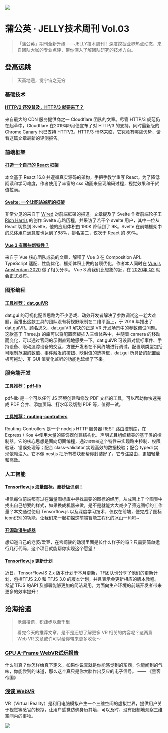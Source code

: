 ![](https://img10.360buyimg.com/ling/jfs/t1/94929/1/18535/223333/5e946661Ead3c31cf/7a210e51b34b685c.jpg)

# 蒲公英 · JELLY技术周刊 Vol.03

> 「蒲公英」期刊全新升级——JELLY技术周刊！深度挖掘业界热点动态，来自团队大咖的专业点评，带你深入了解团队研究的技术方向。

## 登高远眺

> 天高地迥，觉宇宙之无穷

### 基础技术

#### [HTTP/2 还没普及，HTTP/3 就要来了？](http://3.cn/11-7Irff)

来自最大的 CDN 服务提供商之一 Cloudflare 团队的文章。尽管 HTTP/3 规范仍在起草中，Cloudflare 在2019年9月便宣布了对 HTTP/3 的支持，同时最新版的 Chrome Canary 也已支持 HTTP/3。HTTP/3 悄然来临，它究竟有哪些优势，请看这篇文章最新的评测报告。

### 前端框架

#### [打造一个自己的 React 框架](http://3.cn/117IvE-M)

本文基于 React 16.8 并遵循真实源码的架构，手把手教学重写 React。为了降低阅读和学习难度，作者使用了丰富的 css 动画来呈现编码过程，视觉效果和干货值拉满。

#### [Svelte: 一个让网站减肥的框架](http://3.cn/117IA-pj)

非常少见的来自于 [Wired](https://www.wired.com/) 对前端框架的报道。文章提及了 Svelte 作者前端轮子王 [Rich Harris](https://github.com/Rich-Harris) 的创作 Svelte 心路历程，并采访了若干个 svelte 用户，其中一位从 React 切换到 Svelte，他的应用体积由 190K 降低到了 9K。Svelte 在前端框架中的[总体用户满意度](https://2019.stateofjs.com/front-end-frameworks/svelte/)也达到了88%，排名第二，仅次于 React 的 89%。

#### [Vue 3 有哪些新特性？](http://3.cn/117Iy-MT)

来自于 Vue 核心团队成员的文章，解释了 Vue 3 在 Composition API、TypeScript 适配、性能优化、框架体积上做的各项优化，作者本人同时在 [Vue.js Amsterdam 2020](https://www.youtube.com/watch?v=eQpVcZa8dVQ) 做了相关分享。 Vue 3 离我们比想象的近，在 [2020年 Q2](https://github.com/vuejs/vue/projects/6)  就会正式发布。

### 图形编程

#### [工具推荐：dat.guiVR](http://3.cn/-117IJ1S)

dat.gui 的可视化配置思路为不少游戏、动效开发者解决了参数调试这一老大难题，而推出这款工具的团队没有将视野限制在二维平面上，于 2016 年推出了 dat.guiVR。顾名思义，dat.guiVR 解决的正是 VR 开发场景中的参数调试问题。这款基于 Three.js 的库可以将配置面板插入三维体系中，并随着 camera 的移动而变化，可以通过官网的示例直观地感受一下。dat.guiVR 可设置对鼠标事件、手持设备、眼动追踪设备的交互，方便开发者在不同终端进行调试。配置项类型包括可限制范围的数值、事件触发的按钮、映射值的选择框，dat.gui 所具备的配置面板可拖动、非 GUI 值变化监听的功能也延续了下来。

### 服务端开发

#### [工具推荐：pdf-lib](http://3.cn/117I-Nvk)

pdf-lib 是一个可以任何 JS 环境创建和修改 PDF 文档的工具，可以帮助你快速完成 PDF 合并、添加页码、打水印及切割 PDF 等，值得一试。

#### [工具推荐：routing-controllers](http://3.cn/117-IRUb)

Routing-Controllers  是一个 nodejs HTTP 服务器 REST 路由控制库，在 Express / Koa 中使用大量的装饰器创建结构化、声明式且组织精美的基于类的控制器。它的核心思想是面向切面编程，通过`装饰器`这个特性来实现路由控制、权限验证、错误处理等；配合 class-validator 实现高效的数据校验；配合 typedi 实现依赖注入。它不像 nestjs 把所有模块都帮你封装好了，它专注路由，更加轻量和高效。

### 人工智能

#### [Tensorflow.js 海量图标，毫秒级识别！](http://3.cn/11-7IW0x)

相信每位前端都有过在海量图标库中寻找需要的图标的经历，从成百上千个图表中找出自己想要的样式，如果换成机器来做，是不是就能大大减少了筛选图标的工作量？本文通过使用 Tensorflow.js 以及深度学习技术，仅仅在前端，便完成了图标icon识别的功能，让我们来一起初探这前端智能工程化的冰山一角吧~

#### [开源动漫生成器](http://3.cn/117J-0vu)

想知道自己的老婆/爱豆，在宫崎骏的动漫里面是长什么样子的吗？只需要简单运行几行代码，这个项目就能帮你实现这个愿望！

#### [Tensorflow.js 更新计划](http://3.cn/11-7J4yS)

近日，TensorFlowJS 2.x 版本计划于本月更新，TF团队也分享了他们的更新计划，包括TFJS 2.0 和 TFJS 3.0 的版本计划，并且表示会更新相应的版本教程。希望 TFJS 的API  及部署能够更加的简洁易用，为面向生产环境的前端开发者带来更多的效率提升！

## 沧海拾遗

> 沧海拾遗，积跬步以至千里
> 
> 看完今天的推荐文章，是不是还想了解更多 VR 相关的内容呢？这两篇 Web VR 文章或许可以给你带来更多收获～

### [GPU A-Frame WebVR试玩报告](http://3.cn/117K7-Ky)

什么叫真？你怎样给真下定义，如果你说真就是你能感觉到的东西，你能闻到的气味，你能尝到的味道，那么这个真只是你大脑作出反应的电子信号。 —— 《黑客帝国》

### [浅谈 WebVR](http://3.cn/11-7Kd6V)

VR（Virtual Reality）是利用电脑模拟产生一个三维空间的虚拟世界，提供用户关于视觉等感官的模拟，让用户感觉仿佛身历其境，可以及时、没有限制地观察三维空间内的事物。

![](https://img20.360buyimg.com/ling/jfs/t1/93326/34/18555/167361/5e946665E13c912ae/9a8405dd8be2dad4.jpg)

